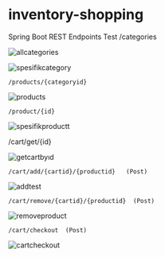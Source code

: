# inventory-shopping

Spring Boot REST Endpoints Test
	/categories
  
  ![allcategories](https://user-images.githubusercontent.com/99371051/232787761-fe56d909-0f5a-4533-b2cc-7ffb1aec9fa9.PNG)
  
  
![spesifikcategory](https://user-images.githubusercontent.com/99371051/232787923-d2c27dd4-a981-40e3-b8f3-9e2d56e25322.PNG)

  
	/products/{categoryid}
  
  ![products](https://user-images.githubusercontent.com/99371051/232787860-17f02998-dc79-4bff-897d-f15f5f4fd847.PNG)

  
	/product/{id}

![spesifikproductt](https://user-images.githubusercontent.com/99371051/232787898-e43bbad9-2a38-4249-804c-b34eb423d8f8.PNG)


  /cart/get/{id} 
  
  ![getcartbyıd](https://user-images.githubusercontent.com/99371051/232788170-ca63384b-6865-4f88-8190-fb6feb8e61ab.PNG)

  
	/cart/add/{cartid}/{productid}   (Post)
  
  ![addtest](https://user-images.githubusercontent.com/99371051/232788358-f4a2c246-f315-4913-8dd6-0bb76909768c.PNG)

  
	/cart/remove/{cartid}/{productid}  (Post)
  
  ![removeproduct](https://user-images.githubusercontent.com/99371051/232788382-400de057-e9d3-47ba-9853-eb2fe31a9edc.PNG)

  
	/cart/checkout  (Post)

  
![cartcheckout](https://user-images.githubusercontent.com/99371051/232788415-f2f65c5f-580b-4c5a-ba5e-5ece09e575e9.PNG)


